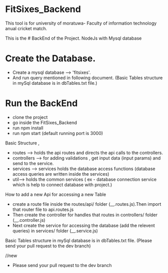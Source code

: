 # FitSixes_Backend

This tool is for university of moratuwa- Faculty of information technology anual cricket match.

This is the # BackEnd of the Project. NodeJs with Mysql database
# Create the Database.
* Create a mysql database --> 'fitsixes'.
* And run query mentioned in following document.
(Basic Tables structure in mySql database is in dbTables.txt file.)

# Run the BackEnd
* clone the project
* go inside the FitSixes_Backend
* run npm install
* run npm start (default running port is 3000)

Basic Structure ,
* routes --> holds the api routes and directs the api calls to the controllers. 
* controllers --> for adding validations , get input data (input params) and send to the service.
* services --> services holds the database access functions (database access queries are written inside the services) 
* util--> holds the common services ( ex - database connection service which is help to connect database with project.)

How to add a new Api for accessing a new Table
* create a route file inside the routes/api/ folder (__.routes.js).Then import that router file to api.routes.js
* Then create the controller for handles that routes in controllers/ folder (__.controller.js)
* Next create the service for accessing the database (add the relevent queries) in services/ folder (__.service.js) 


Basic Tables structure in mySql database is in dbTables.txt file.
(Please send your pull request to the dev branch)

//new 

* Please send your pull request to the dev branch



